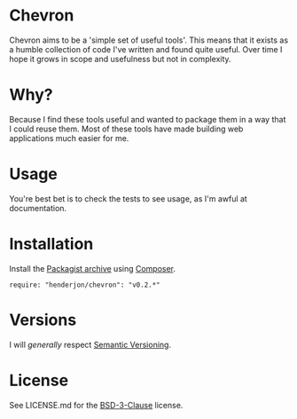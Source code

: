# Chevron

Chevron aims to be a 'simple set of useful tools'. This means that it
exists as a humble collection of code I've written and found quite useful.
Over time I hope it grows in scope and usefulness but not in complexity.

# Why?

Because I find these tools useful and wanted to package them in a way
that I could reuse them. Most of these tools have made building web
applications much easier for me.

# Usage

You're best bet is to check the tests to see usage, as I'm awful at
documentation.

# Installation

Install the [Packagist archive](https://packagist.org/packages/henderjon/chevron)
using [Composer](http://getcomposer.org/).

```require: "henderjon/chevron": "v0.2.*"```

# Versions

I will *generally* respect [Semantic Versioning](http://semver.org/).

# License

See LICENSE.md for the [BSD-3-Clause](http://opensource.org/licenses/BSD-3-Clause) license.





